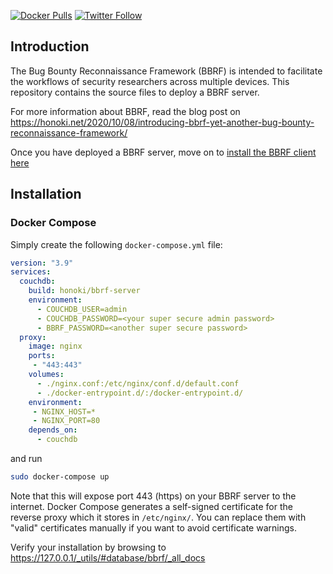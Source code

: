 [![Docker Pulls](https://img.shields.io/docker/pulls/honoki/bbrf-server?style=flat-square)](https://hub.docker.com/r/honoki/bbrf-server)
[![Twitter Follow](https://img.shields.io/twitter/follow/honoki?style=flat-square)](https://twitter.com/honoki)
    
## Introduction

The Bug Bounty Reconnaissance Framework (BBRF) is intended to facilitate the workflows of security researchers across multiple devices. This repository contains the source files to deploy a BBRF server. 

For more information about BBRF, read the blog post on https://honoki.net/2020/10/08/introducing-bbrf-yet-another-bug-bounty-reconnaissance-framework/

Once you have deployed a BBRF server, move on to [install the BBRF client here](https://github.com/honoki/bbrf-client/)

## Installation

### Docker Compose

Simply create the following `docker-compose.yml` file:

```yml
version: "3.9"
services:
  couchdb:
    build: honoki/bbrf-server
    environment:
      - COUCHDB_USER=admin
      - COUCHDB_PASSWORD=<your super secure admin password>
      - BBRF_PASSWORD=<another super secure password>
  proxy:
    image: nginx
    ports:
     - "443:443"
    volumes:
      - ./nginx.conf:/etc/nginx/conf.d/default.conf
      - ./docker-entrypoint.d/:/docker-entrypoint.d/
    environment:
     - NGINX_HOST=*
     - NGINX_PORT=80
    depends_on:
      - couchdb
```

and run

```bash
sudo docker-compose up
```

Note that this will expose port 443 (https) on your BBRF server to the internet. Docker Compose generates a self-signed certificate for the reverse proxy which it stores in `/etc/nginx/`. You can replace them with "valid" certificates manually if you want to avoid certificate warnings.

Verify your installation by browsing to https://127.0.0.1/_utils/#database/bbrf/_all_docs 
